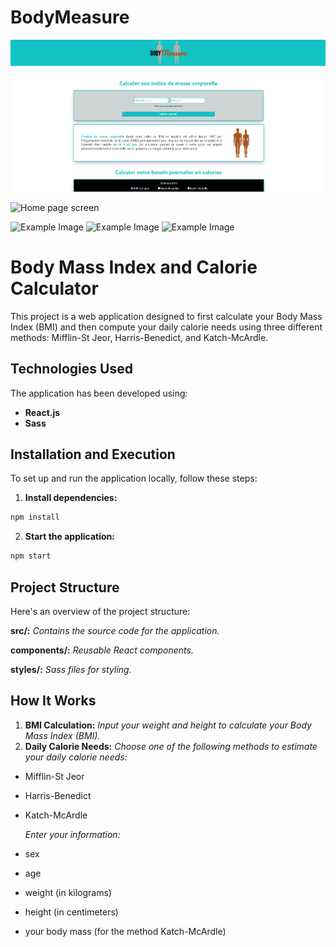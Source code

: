 # BodyMeasure

![Description de l'image](https://github.com/David-Chazoule/BodyMeasure/raw/master/src/preview/bodymesure1.PNG)


<img src="https://github.com/David-Chazoule/BodyMeasure/raw/master/src/preview/bodymesure2.PNG](https://github.com/David-Chazoule/BodyMeasure/raw/master/src/preview/bodymesure1.PNG)" alt=" Home page screen" style="width:600px; height:auto;">

<img src="https://media.discordapp.net/attachments/1268608877755236446/1268615836701036627/bodymesure2.PNG?ex=66ad1211&is=66abc091&hm=f58aab811ac1d9c2057353c81ae049f701cb43ee1a40dbb22bdb54ffe8e14445&=&format=webp&quality=lossless" alt="Example Image" style="width:300px; height:auto;"> <img src="https://media.discordapp.net/attachments/1268608877755236446/1268615836982181949/bodymesure3.PNG?ex=66ad1211&is=66abc091&hm=3b32ad0a07b7122fb2c43e861d6685bb7639c9ef23a0f7f00644469b4e6e47d3&=&format=webp&quality=lossless&width=1230&height=676" alt="Example Image" style="width:300px; height:auto;"> <img src="https://media.discordapp.net/attachments/1268608877755236446/1268615837305147454/bodymesure4.PNG?ex=66ad1211&is=66abc091&hm=49f513674750896defb455a6e573fcf8f1c2f4afa5d458ae3dff9fa5234f5d7e&=&format=webp&quality=lossless&width=1187&height=676" alt="Example Image" style="width:300px; height:auto;">

# Body Mass Index and Calorie Calculator

This project is a web application designed to first calculate your Body Mass Index (BMI) and then compute your daily calorie needs using three different methods: Mifflin-St Jeor, Harris-Benedict, and Katch-McArdle.

## Technologies Used

The application has been developed using:
- **React.js**
- **Sass**

## Installation and Execution

To set up and run the application locally, follow these steps:

1. **Install dependencies:**
```bash
npm install
```

2. **Start the application:**
```bash
npm start
```
## Project Structure
Here's an overview of the project structure:

**src/:** *Contains the source code for the application.*

**components/:** *Reusable React components.*

**styles/:** *Sass files for styling.*

## How It Works

1.	**BMI Calculation:**
*Input your weight and height to calculate your Body Mass Index (BMI).*
3.	**Daily Calorie Needs:**
*Choose one of the following methods to estimate your daily calorie needs:*
- Mifflin-St Jeor
- Harris-Benedict
- Katch-McArdle
  
  *Enter your information:*
- sex
- age
- weight (in kilograms)
- height (in centimeters)
- your body mass (for the method Katch-McArdle)
